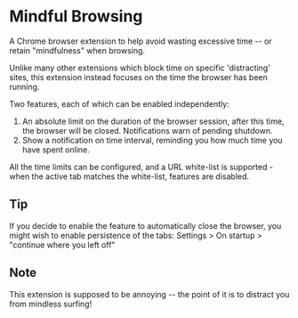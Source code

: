 ﻿Mindful Browsing
================

A Chrome browser extension to help avoid wasting excessive time -- or retain "mindfulness" when browsing.

Unlike many other extensions which block time on specific 'distracting' sites, this extension instead focuses on the time the browser has been running.

Two features, each of which can be enabled independently:

1. An absolute limit on the duration of the browser session, after this time, the browser will be closed. Notifications warn of  pending shutdown.
2. Show a notification on time interval, reminding you how much time you have spent online.

All the time limits can be configured, and a URL white-list is supported - when the active tab matches the white-list, features are disabled.

Tip
---
If you decide to enable the feature to automatically close the browser, you might wish to enable persistence of the tabs:
	Settings > On startup > "continue where you left off"
	
Note
----
This extension is supposed to be annoying -- the point of it is to distract you from mindless surfing!



